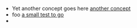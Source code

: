 - Yet another concept goes here [another concept](another%20concept.md)
- foo [a small test to go](a%20small%20test%20to%20go.md)
- 